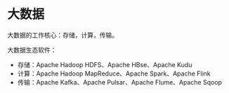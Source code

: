 # 大数据



大数据的工作核心：存储，计算，传输。



大数据生态软件：

* 存储：Apache Hadoop HDFS、Apache HBse、Apache Kudu
* 计算：Apache Hadoop MapReduce、Apache Spark、Apache Flink
* 传输：Apache Kafka、Apache Pulsar、Apache Flume、Apache Sqoop